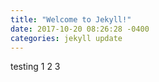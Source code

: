 ```yaml
---
title: "Welcome to Jekyll!"
date: 2017-10-20 08:26:28 -0400
categories: jekyll update
---
```


testing 1 2 3
